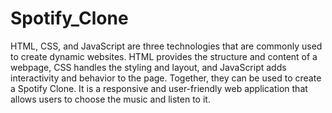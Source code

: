 # Spotify_Clone

HTML, CSS, and JavaScript are three technologies that are commonly used to create dynamic websites. HTML provides the structure and content of a webpage, CSS handles the styling and layout, and JavaScript adds interactivity and behavior to the page. Together, they can be used to create a Spotify Clone. It is a responsive and user-friendly web application that allows users to choose the music and listen to it.
